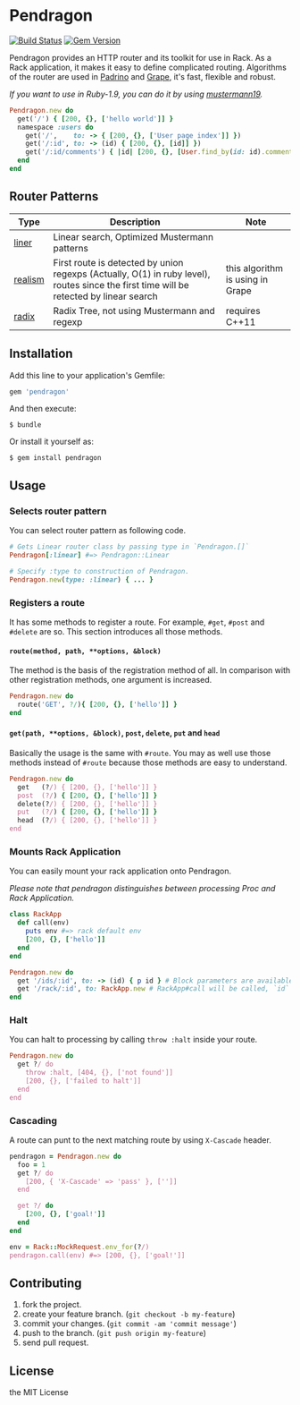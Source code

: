 # Pendragon

[![Build Status](https://travis-ci.org/namusyaka/pendragon.svg?branch=master)](https://travis-ci.org/namusyaka/pendragon) [![Gem Version](https://badge.fury.io/rb/pendragon.svg)](http://badge.fury.io/rb/pendragon)

Pendragon provides an HTTP router and its toolkit for use in Rack. As a Rack application, it makes it easy to define complicated routing. 
Algorithms of the router are used in [Padrino](https://github.com/padrino/padrino-framework) and [Grape](https://github.com/ruby-grape/grape), it's fast, flexible and robust.

*If you want to use in Ruby-1.9, you can do it by using [mustermann19](https://github.com/namusyaka/mustermann19).*


```ruby
Pendragon.new do
  get('/') { [200, {}, ['hello world']] }
  namespace :users do
    get('/',    to: -> { [200, {}, ['User page index']] })
    get('/:id', to: -> (id) { [200, {}, [id]] })
    get('/:id/comments') { |id| [200, {}, [User.find_by(id: id).comments.to_json]] }
  end
end
```

## Router Patterns

|Type  |Description  |Note  |
|---|---|---|
|[liner](https://github.com/namusyaka/pendragon/blob/master/lib/pendragon/liner.rb)  |Linear search, Optimized Mustermann patterns | |
|[realism](https://github.com/namusyaka/pendragon/blob/master/lib/pendragon/realism.rb)  |First route is detected by union regexps (Actually, O(1) in ruby level), routes since the first time will be retected by linear search | this algorithm is using in Grape |
|[radix](https://github.com/namusyaka/pendragon-radix)  |Radix Tree, not using Mustermann and regexp| requires C++11 |

## Installation

Add this line to your application's Gemfile:

```ruby
gem 'pendragon'
```

And then execute:

    $ bundle

Or install it yourself as:

    $ gem install pendragon


## Usage

### Selects router pattern

You can select router pattern as following code.

```ruby
# Gets Linear router class by passing type in `Pendragon.[]`
Pendragon[:linear] #=> Pendragon::Linear

# Specify :type to construction of Pendragon.
Pendragon.new(type: :linear) { ... }
```

### Registers a route

It has some methods to register a route. For example, `#get`, `#post` and `#delete` are so.
This section introduces all those methods.

#### `route(method, path, **options, &block)`


The method is the basis of the registration method of all.
In comparison with other registration methods, one argument is increased.

```ruby
Pendragon.new do
  route('GET', ?/){ [200, {}, ['hello']] }
end
```

#### `get(path, **options, &block)`, `post`, `delete`, `put` and `head`

Basically the usage is the same with `#route`.
You may as well use those methods instead of `#route` because those methods are easy to understand.

```ruby
Pendragon.new do
  get   (?/) { [200, {}, ['hello']] }
  post  (?/) { [200, {}, ['hello']] }
  delete(?/) { [200, {}, ['hello']] }
  put   (?/) { [200, {}, ['hello']] }
  head  (?/) { [200, {}, ['hello']] }
end
```

### Mounts Rack Application

You can easily mount your rack application onto Pendragon.

*Please note that pendragon distinguishes between processing Proc and Rack Application.*

```ruby
class RackApp
  def call(env)
    puts env #=> rack default env
    [200, {}, ['hello']]
  end
end

Pendragon.new do
  get '/ids/:id', to: -> (id) { p id } # Block parameters are available
  get '/rack/:id', to: RackApp.new # RackApp#call will be called, `id` is not passed and `env` is passed instead.
end
```

### Halt

You can halt to processing by calling `throw :halt` inside your route.

```ruby
Pendragon.new do
  get ?/ do
    throw :halt, [404, {}, ['not found']]
    [200, {}, ['failed to halt']]
  end
end
```

### Cascading

A route can punt to the next matching route by using `X-Cascade` header.

```ruby
pendragon = Pendragon.new do
  foo = 1
  get ?/ do
    [200, { 'X-Cascade' => 'pass' }, ['']]
  end

  get ?/ do
    [200, {}, ['goal!']]
  end
end

env = Rack::MockRequest.env_for(?/)
pendragon.call(env) #=> [200, {}, ['goal!']]
```

## Contributing

1. fork the project.
2. create your feature branch. (`git checkout -b my-feature`)
3. commit your changes. (`git commit -am 'commit message'`)
4. push to the branch. (`git push origin my-feature`)
5. send pull request.

## License

the MIT License
